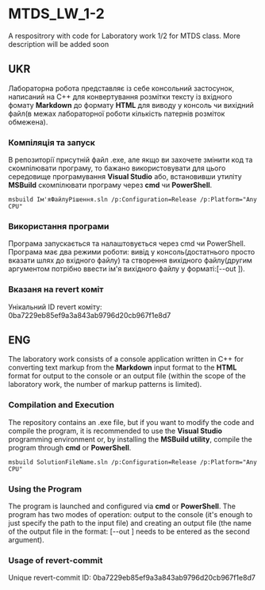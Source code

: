 # MTDS_LW_1-2
A respositrory with code for Laboratory work 1/2 for MTDS class. More description will be added soon

## UKR
Лабораторна робота представляє із себе консольний застосунок, написаний на С++ для конвертування розмітки тексту із вхідного фомату **Markdown** до формату **HTML** для виводу у консоль чи вихідний файл(в межах лабораторної роботи кількість патернів розміток обмежена).

### Компіляція та запуск
В репозиторії присутній файл .exe, але якщо ви захочете змінити код та скомпілювати програму, то бажано використовувати для цього середовище програмування **Visual Studio** або, встановивши утиліту **MSBuild** скомпілювати програму через **cmd** чи **PowerShell**.

```
msbuild Ім'яФайлуРішення.sln /p:Configuration=Release /p:Platform="Any CPU"
```

### Використання програми
Програма запускається та налаштовується через cmd чи PowerShell. Програма має два режими роботи: вивід у консоль(достатнього просто вказати шлях до вхідного файлу) та створення вихідного файлу(другим аргументом потрібно ввести ім'я вихідного файлу у форматі:[--out <output file>]).

### Вказаня на revert коміт
Унікальний ID revert коміту: 0ba7229eb85ef9a3a843ab9796d20cb967f1e8d7

## ENG
The laboratory work consists of a console application written in C++ for converting text markup from the **Markdown** input format to the **HTML** format for output to the console or an output file (within the scope of the laboratory work, the number of markup patterns is limited).

### Compilation and Execution
The repository contains an .exe file, but if you want to modify the code and compile the program, it is recommended to use the **Visual Studio** programming environment or, by installing the **MSBuild utility**, compile the program through **cmd** or **PowerShell**.

```
msbuild SolutionFileName.sln /p:Configuration=Release /p:Platform="Any CPU"
```

### Using the Program
The program is launched and configured via **cmd** or **PowerShell**. The program has two modes of operation: output to the console (it's enough to just specify the path to the input file) and creating an output file (the name of the output file in the format: [--out <output file>] needs to be entered as the second argument).

### Usage of revert-commit
Unique revert-commit ID: 0ba7229eb85ef9a3a843ab9796d20cb967f1e8d7
